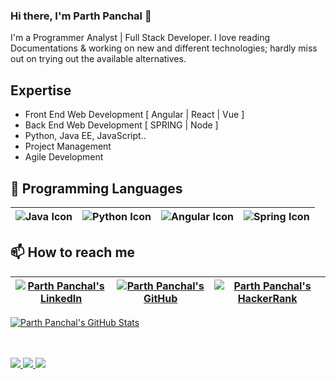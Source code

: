 <!--
**parthfloyd/parthfloyd** is a ✨ _special_ ✨ repository because its `README.md` (this file) appears on your GitHub profile.

Here are some ideas to get you started:

- 🔭 I’m currently working on ...
- 🌱 I’m currently learning ...
- 👯 I’m looking to collaborate on ...
- 🤔 I’m looking for help with ...
- 💬 Ask me about ...
- 📫 How to reach me: ...
- 😄 Pronouns: ...
- ⚡ Fun fact: ...
-->
### Hi there, I'm Parth Panchal 👋

I'm a Programmer Analyst | Full Stack Developer. I love reading Documentations & working on new and different technologies; hardly miss out on trying out the available alternatives.


## Expertise

* Front End Web Development [ Angular | React | Vue ]
* Back End Web Development [ SPRING | Node ]
* Python, Java EE, JavaScript..
* Project Management
* Agile Development

## :rocket: Programming Languages

|<img align="center" alt="Java Icon" src="https://img.icons8.com/dusk/50/000000/java-coffee-cup-logo.png"/>|<img align="center" alt="Python Icon" src="https://img.icons8.com/dusk/50/000000/python.png"/>|<img align="center" alt="Angular Icon" src="https://img.icons8.com/color/48/000000/angularjs.png"/>|<img align="center" alt="Spring Icon" img src="https://img.icons8.com/color/48/000000/spring-logo.png"/>|
|:---:|:---:|:---:|:---:|


## 📫 How to reach me

|<a href="https://www.linkedin.com/in/parth-r-panchal/"><img align="center" alt="Parth Panchal's LinkedIn" src="https://img.icons8.com/bubbles/50/000000/linkedin.png"/></a>|<a href="https://github.com/parthfloyd"><img align="center" alt="Parth Panchal's GitHub" src="https://img.icons8.com/bubbles/50/000000/github.png"/></a>|<a href="https://www.hackerrank.com/parth6606?hr_r=1"><img align="center" alt="Parth Panchal's HackerRank" src="https://img.icons8.com/windows/50/000000/hackerrank.png"/></a>|
|:---:|:---:|:---:|


  <a href="https://github.com/bobypanchal" class="rich-diff-level-one">
    <img src="https://github-readme-stats.vercel.app/api?username=parthfloyd&title_color=333&text_color=777&show_icons=true" alt="Parth Panchal's GitHub Stats" >
  </a>
  
<br><br>
  <a href="https://badges.pufler.dev">
    <img src="https://badges.pufler.dev/visits/parthfloyd/parthfloyd?style=flat-square&color=blue&logo=github">
  </a>
  <a href="https://badges.pufler.dev">
    <img src="https://badges.pufler.dev/years/parthfloyd?style=flat-square&color=blue&logo=github">
  </a>
  <a href="https://badges.pufler.dev">
    <img src="https://badges.pufler.dev/repos/parthfloyd?style=flat-square&color=blue&logo=github">
  </a>


